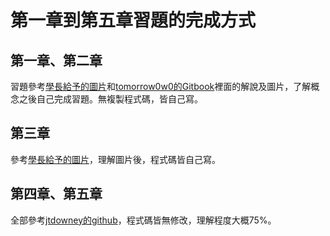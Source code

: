 # 第一章到第五章習題的完成方式

## 第一章、第二章

習題參考[學長給予的圖片](https://github.com/Leng-Jin/co112a/tree/master/%E8%A8%88%E7%AE%97%E6%A9%9F%E7%B5%90%E6%A7%8B(%E5%9C%96%E7%89%87) "游標顯示")和[tomorrow0w0的Gitbook](https://tomorrow0w0.gitbooks.io/nand2tetris-homework/content/ "游標顯示")裡面的解說及圖片，了解概念之後自己完成習題。無複製程式碼，皆自己寫。

## 第三章
參考[學長給予的圖片](https://github.com/Leng-Jin/co112a/tree/master/%E8%A8%88%E7%AE%97%E6%A9%9F%E7%B5%90%E6%A7%8B(%E5%9C%96%E7%89%87) "游標顯示")，理解圖片後，程式碼皆自己寫。


## 第四章、第五章
全部參考[jtdowney的github](https://github.com/jtdowney/nand2tetris/tree/master/04 "游標顯示")，程式碼皆無修改，理解程度大概75%。
